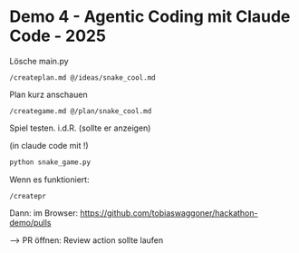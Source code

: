 # Demo 4 - Agentic Coding mit Claude Code - 2025

Lösche main.py

```
/createplan.md @/ideas/snake_cool.md
```

Plan kurz anschauen

```
/creategame.md @/plan/snake_cool.md
```

Spiel testen. i.d.R. (sollte er anzeigen)

(in claude code mit !)

```bash
python snake_game.py
```

Wenn es funktioniert:

```
/createpr
```

Dann: im Browser: https://github.com/tobiaswaggoner/hackathon-demo/pulls

--> PR öffnen: Review action sollte laufen